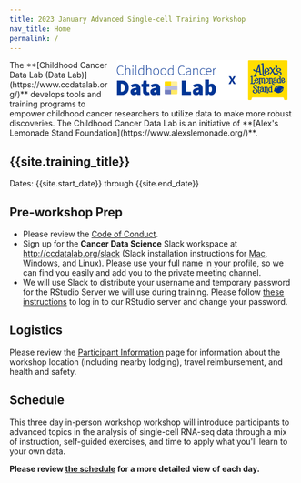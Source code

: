 ```yaml
---
title: 2023 January Advanced Single-cell Training Workshop
nav_title: Home
permalink: /
---
```



<img style = "padding: 0px 15px; float: right;" img src = "workshop/screenshots/CCDL_2021_Logo-x-ALSF_RGB.png" width = "300">
The **[Childhood Cancer Data Lab (Data Lab)](https://www.ccdatalab.org/)** develops tools and training programs to empower childhood cancer researchers to utilize data to make more robust discoveries.
The Childhood Cancer Data Lab is an initiative of **[Alex's Lemonade Stand Foundation](https://www.alexslemonade.org/)**.

## {{site.training_title}}

Dates: {{site.start_date}} through {{site.end_date}}

## Pre-workshop Prep

* Please review the [Code of Conduct](../code-of-conduct.md).
* Sign up for the **Cancer Data Science** Slack workspace at <http://ccdatalab.org/slack> (Slack installation instructions for [Mac](../virtual-setup/mac-instructions.md), [Windows](../virtual-setup/windows-instructions.md), and [Linux](../virtual-setup/linux-instructions.md)). 
Please use your full name in your profile, so we can find you easily and add you to the private meeting channel.
* We will use Slack to distribute your username and temporary password for the RStudio Server we will use during training. 
Please follow [these instructions](../virtual-setup/rstudio-login.md) to log in to our RStudio server and change your password.

## Logistics

Please review the [Participant Information](participant_information.md) page for information about the workshop location (including nearby lodging), travel reimbursement, and health and safety.

## Schedule

<!-- Introduce general schedule here -->

This three day in-person workshop workshop will introduce participants to advanced topics in the analysis of single-cell RNA-seq data through a mix of instruction, self-guided exercises, and time to apply what you'll learn to your own data.

**Please review [the schedule](SCHEDULE.md) for a more detailed view of each day.**

